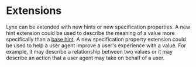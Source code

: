 # Extensions

Lynx can be extended with new hints or new specification properties. A new hint extension could be used to describe the meaning of a value more specifically than a [base hint](/#base-hint). A new specification property extension could be used to help a user agent improve a user's experience with a value. For example, it may describe a relationship between two values or it may describe an action that a user agent may take on behalf of a user.

